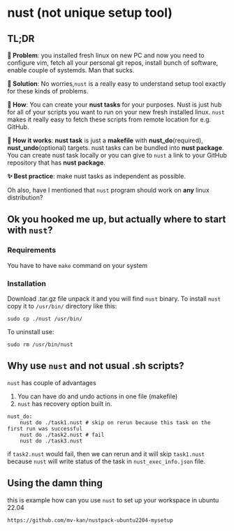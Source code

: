 # nust (not unique setup tool)

## TL;DR

**🚩 Problem**: you installed fresh linux on new PC and now you need to configure vim, fetch all your personal git repos, install bunch of software, enable couple of systemds. Man that sucks. 

**🎯 Solution**: No worries,`nust` is a really easy to understand setup tool exactly for these kinds of problems.

**🧐 How**: You can create your **nust tasks** for your purposes. Nust is just hub for all of your scripts you want to run on your new fresh installed linux. `nust` makes it really easy to fetch these scripts from remote location for e.g. GitHub. 

**🤔 How it works**: **nust task** is just a **makefile** with **nust_do**(required), **nust_undo**(optional) targets. nust tasks can be bundled into **nust package**. You can create nust task locally or you can give to `nust` a link to your GitHub repository that has **nust package**. 

**✨ Best practice**: make nust tasks as independent as possible. 

Oh also, have I mentioned that `nust` program should work on **any** linux distribution? 

## Ok you hooked me up, but actually where to start with `nust`? 

### Requirements

You have to have `make` command on your system

### Installation

Download .tar.gz file unpack it and you will find `nust` binary. To install `nust` copy it to `/usr/bin/` directory like this:
```
sudo cp ./nust /usr/bin/
```

To uninstall use:
```
sudo rm /usr/bin/nust
```

## Why use `nust` and not usual .sh scripts?

`nust` has couple of advantages

1. You can have do and undo actions in one file (makefile)
2. `nust` has recovery option built in. 

```
nust_do:
    nust do ./task1.nust # skip on rerun because this task on the first run was successful
    nust do ./task2.nust # fail 
    nust do ./task3.nust
```

if `task2.nust` would fail, then we can rerun and it will skip `task1.nust` because `nust` will write status of the task in `nust_exec_info.json` file. 

## Using the damn thing

this is example how can you use `nust` to set up your workspace in ubuntu 22.04

```
https://github.com/mv-kan/nustpack-ubuntu2204-mysetup
```